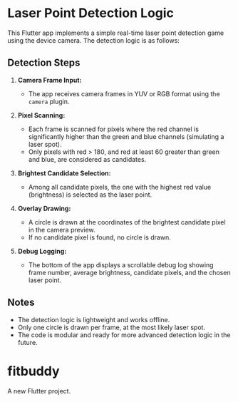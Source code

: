 # Laser Point Detection Logic

This Flutter app implements a simple real-time laser point detection game using the device camera. The detection logic is as follows:

## Detection Steps

1. **Camera Frame Input:**
	- The app receives camera frames in YUV or RGB format using the `camera` plugin.

2. **Pixel Scanning:**
	- Each frame is scanned for pixels where the red channel is significantly higher than the green and blue channels (simulating a laser spot).
	- Only pixels with red > 180, and red at least 60 greater than green and blue, are considered as candidates.

3. **Brightest Candidate Selection:**
	- Among all candidate pixels, the one with the highest red value (brightness) is selected as the laser point.

4. **Overlay Drawing:**
	- A circle is drawn at the coordinates of the brightest candidate pixel in the camera preview.
	- If no candidate pixel is found, no circle is drawn.

5. **Debug Logging:**
	- The bottom of the app displays a scrollable debug log showing frame number, average brightness, candidate pixels, and the chosen laser point.

## Notes

- The detection logic is lightweight and works offline.
- Only one circle is drawn per frame, at the most likely laser spot.
- The code is modular and ready for more advanced detection logic in the future.
# fitbuddy

A new Flutter project.
